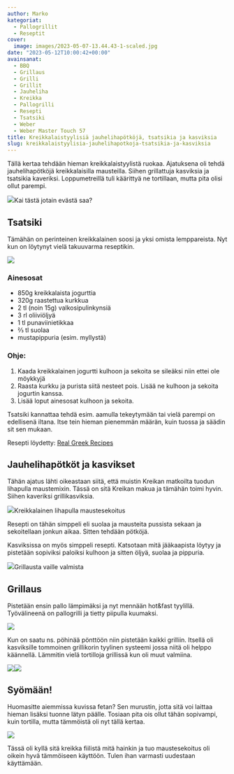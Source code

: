 ```yaml
---
author: Marko
kategoriat:
  - Pallogrillit
  - Reseptit
cover:
  image: images/2023-05-07-13.44.43-1-scaled.jpg
date: "2023-05-12T10:00:42+00:00"
avainsanat:
  - BBQ
  - Grillaus
  - Grilli
  - Grillit
  - Jauheliha
  - Kreikka
  - Pallogrilli
  - Resepti
  - Tsatsiki
  - Weber
  - Weber Master Touch 57
title: Kreikkalaistyylisiä jauhelihapötköjä, tsatsikia ja kasviksia
slug: kreikkalaistyylisia-jauhelihapotkoja-tsatsikia-ja-kasviksia
---
```

Tällä kertaa tehdään hieman kreikkalaistyylistä ruokaa. Ajatuksena oli tehdä jauhelihapötköjä kreikkalaisilla mausteilla. Siihen grillattuja kasviksia ja tsatsikia kaveriksi. Loppumetreillä tuli käärittyä ne tortillaan, mutta pita olisi ollut parempi.

![](images/2023-05-07-12.37.05-1.jpg)Kai tästä jotain evästä saa?

## Tsatsiki

Tämähän on perinteinen kreikkalainen soosi ja yksi omista lemppareista. Nyt kun on löytynyt vielä takuuvarma reseptikin.

![](images/2023-05-07-09.18.22-1.jpg)

### Ainesosat

- 850g kreikkalaista jogurttia
- 320g raastettua kurkkua
- 2 tl (noin 15g) valkosipulinkynsiä
- 3 rl oliiviöljyä
- 1 tl punaviinietikkaa
- ⅔ tl suolaa
- mustapippuria (esim. myllystä)

### Ohje:

1. Kaada kreikkalainen jogurtti kulhoon ja sekoita se sileäksi niin ettei ole möykkyjä
2. Raasta kurkku ja purista siitä nesteet pois. Lisää ne kulhoon ja sekoita jogurtin kanssa.
3. Lisää loput ainesosat kulhoon ja sekoita.

Tsatsiki kannattaa tehdä esim. aamulla tekeytymään tai vielä parempi on edellisenä iltana. Itse tein hieman pienemmän määrän, kuin tuossa ja säädin sit sen mukaan.

Resepti löydetty: [Real Greek Recipes](https://realgreekrecipes.com/tzatziki-recipe/)

## Jauhelihapötköt ja kasvikset

Tähän ajatus lähti oikeastaan siitä, että muistin Kreikan matkoilta tuodun lihapulla maustemixin. Tässä on sitä Kreikan makua ja tämähän toimi hyvin. Siihen kaveriksi grillikasviksia.

![](images/2023-05-07-14.00.55-1.jpg)Kreikkalainen lihapulla maustesekoitus

Resepti on tähän simppeli eli suolaa ja mausteita pussista sekaan ja sekoitellaan jonkun aikaa. Sitten tehdään pötköjä.

Kasviksissa on myös simppeli resepti. Katsotaan mitä jääkaapista löytyy ja pistetään sopiviksi paloiksi kulhoon ja sitten öljyä, suolaa ja pippuria.

![](images/2023-05-07-13.10.35-1.jpg)Grillausta vaille valmista

## Grillaus

Pistetään ensin pallo lämpimäksi ja nyt mennään hot&fast tyylillä. Työvälineenä on pallogrilli ja tietty piipulla kuumaksi.

![](images/2023-05-07-13.19.04-1.jpg)

Kun on saatu ns. pöhinää pönttöön niin pistetään kaikki grilliin. Itsellä oli kasviksille tommoinen grillikorin tyylinen systeemi jossa niitä oli helppo käännellä. Lämmitin vielä tortilloja grillissä kun oli muut valmiina.

![](images/2023-05-07-13.44.43-1.jpg)![](images/2023-05-07-13.52.36-1.jpg)

## Syömään!

Huomasitte aiemmissa kuvissa fetan? Sen murustin, jotta sitä voi laittaa hieman lisäksi tuonne lätyn päälle. Tosiaan pita ois ollut tähän sopivampi, kuin tortilla, mutta tämmöistä oli nyt tällä kertaa.

![](images/2023-05-07-14.00.25-1.jpg)

Tässä oli kyllä sitä kreikka fiilistä mitä hainkin ja tuo maustesekoitus oli oikein hyvä tämmöiseen käyttöön. Tulen ihan varmasti uudestaan käyttämään.
